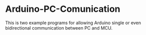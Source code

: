 # Arduino-PC-Comunication
This is two example programs for allowing Arduino single or even bidirectional communication between PC and MCU.
